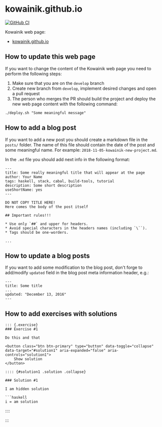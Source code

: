 # kowainik.github.io

[![GitHub CI](https://github.com/vrom911/vrom911.github.io/workflows/CI/badge.svg)](https://github.com/vrom911/vrom911.github.io/actions)

Kowainik web page:

* [kowainik.github.io](https://kowainik.github.io/)

## How to update this web page

If you want to change the content of the Kowainik web page you need to perform
the following steps:

1. Make sure that you are on the `develop` branch
2. Create new branch from `develop`, implement desired changes and open a pull request
3. The person who merges the PR should build the project and deploy the new web
   page content with the following command:

```
./deploy.sh "Some meaningful message"
```

## How to add a blog post

If you want to add a new post you should create a markdown file in the `posts/`
folder. The name of this file should contain the date of the post and some
meaningful name. For example: `2018-11-05-kowainik-new-project.md`.

In the `.md` file you should add next info in the following format:

```
---
title: Some really meaningful title that will appear at the page
author: Your Name
tags: haskell, stack, cabal, build-tools, tutorial
description: Some short description
useShortName: yes
---

DO NOT COPY TITLE HERE!
Here comes the body of the post itself

## Important rules!!!

* Use only `##` and upper for headers.
* Avoid special characters in the headers names (including `\``).
* Tags should be one-worders.

...

```

## How to update a blog posts

If you want to add some modification to the blog post, don't forge to add/modify
`updated` field in the blog post meta information header, e.g.:

```
---
title: Some title
...
updated: "December 13, 2016"
---
```
## How to add exercises with solutions

```
::: {.exercise}
### Exercise #1

Do this and that

<button class="btn btn-primary" type="button" data-toggle="collapse" data-target="#solution1" aria-expanded="false" aria-controls="solution1">
    Show solution
</button>

:::: {#solution1 .solution .collapse}

### Solution #1

I am hidden solution

```haskell
i = am solution
```
::::

:::
```
